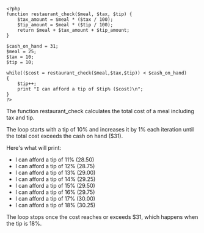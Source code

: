 ```
<?php
function restaurant_check($meal, $tax, $tip) {
    $tax_amount = $meal * ($tax / 100);
    $tip_amount = $meal * ($tip / 100);
    return $meal + $tax_amount + $tip_amount;
}

$cash_on_hand = 31;
$meal = 25;
$tax = 10;
$tip = 10;

while(($cost = restaurant_check($meal,$tax,$tip)) < $cash_on_hand) 
{
    $tip++;
    print "I can afford a tip of $tip% ($cost)\n";
}
?>
```


The function restaurant_check calculates the total cost of a meal including tax and tip.

The loop starts with a tip of 10% and increases it by 1% each iteration until the total cost exceeds the cash on hand ($31).

Here's what will print:

- I can afford a tip of 11% (28.50)
- I can afford a tip of 12% (28.75)
- I can afford a tip of 13% (29.00)
- I can afford a tip of 14% (29.25)
- I can afford a tip of 15% (29.50)
- I can afford a tip of 16% (29.75)
- I can afford a tip of 17% (30.00)
- I can afford a tip of 18% (30.25)

The loop stops once the cost reaches or exceeds $31, which happens when the tip is 18%.